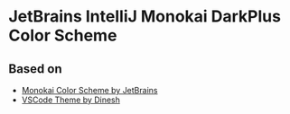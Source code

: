 # JetBrains IntelliJ Monokai DarkPlus Color Scheme

## Based on

- [Monokai Color Scheme by JetBrains](https://plugins.jetbrains.com/plugin/19029-monokai-color-scheme)
- [VSCode Theme by Dinesh](https://github.com/dinbtechit/vscode-theme)
